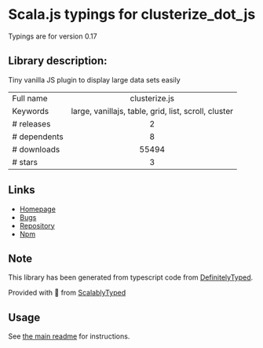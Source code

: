 
# Scala.js typings for clusterize_dot_js

Typings are for version 0.17

## Library description:
Tiny vanilla JS plugin to display large data sets easily

|                    |                 |
| ------------------ | :-------------: |
| Full name          | clusterize.js |
| Keywords           | large, vanillajs, table, grid, list, scroll, cluster |
| # releases         | 2 |
| # dependents       | 8 |
| # downloads        | 55494 |
| # stars            | 3 |

## Links
- [Homepage](https://github.com/NeXTs/Clusterize.js)
- [Bugs](https://github.com/NeXTs/Clusterize.js/issues)
- [Repository](https://github.com/NeXTs/Clusterize.js)
- [Npm](https://www.npmjs.com/package/clusterize.js)
    


## Note
This library has been generated from typescript code from [DefinitelyTyped](https://definitelytyped.org).

Provided with :purple_heart: from [ScalablyTyped](https://github.com/oyvindberg/ScalablyTyped)

## Usage
See [the main readme](../../readme.md) for instructions.


